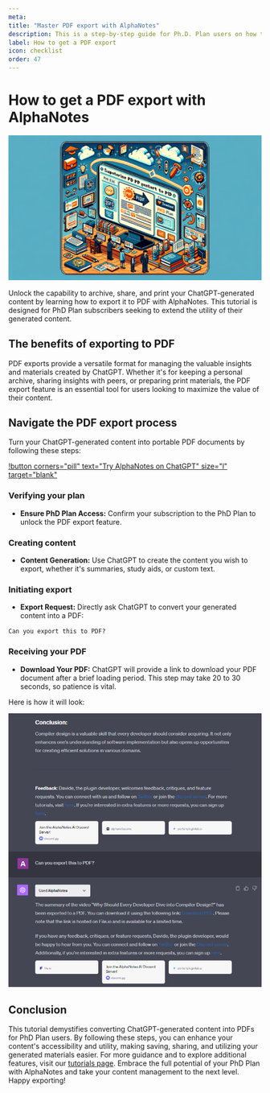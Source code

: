 ```yaml
---
meta:
title: "Master PDF export with AlphaNotes"
description: This is a step-by-step guide for Ph.D. Plan users on how to export ChatGPT-generated content into a PDF with AlphaNotes. Perfect for archiving, sharing, or printing.
label: How to get a PDF export
icon: checklist
order: 47
---
```


# How to get a PDF export with AlphaNotes

![](../../resources/pdf-export-banner.png)

Unlock the capability to archive, share, and print your ChatGPT-generated content by learning how to export it to PDF with AlphaNotes. This tutorial is designed for PhD Plan subscribers seeking to extend the utility of their generated content.

## The benefits of exporting to PDF

PDF exports provide a versatile format for managing the valuable insights and materials created by ChatGPT. Whether it's for keeping a personal archive, sharing insights with peers, or preparing print materials, the PDF export feature is an essential tool for users looking to maximize the value of their content.

## Navigate the PDF export process

Turn your ChatGPT-generated content into portable PDF documents by following these steps:

[!button corners="pill" text="Try AlphaNotes on ChatGPT" size="l" target="blank"](https://chat.openai.com/g/g-ZdfrSRAyo-alphanotes-gpt)

### Verifying your plan

- **Ensure PhD Plan Access:** Confirm your subscription to the PhD Plan to unlock the PDF export feature.

### Creating content

- **Content Generation:** Use ChatGPT to create the content you wish to export, whether it's summaries, study aids, or custom text.

### Initiating export

- **Export Request:** Directly ask ChatGPT to convert your generated content into a PDF:

```
Can you export this to PDF?
```

### Receiving your PDF

- **Download Your PDF:** ChatGPT will provide a link to download your PDF document after a brief loading period. This step may take 20 to 30 seconds, so patience is vital.

Here is how it will look:

![](../../resources/pdf-export.png)

## Conclusion

This tutorial demystifies converting ChatGPT-generated content into PDFs for PhD Plan users. By following these steps, you can enhance your content's accessibility and utility, making saving, sharing, and utilizing your generated materials easier. For more guidance and to explore additional features, visit our [tutorials page](../tutorials.md). Embrace the full potential of your PhD Plan with AlphaNotes and take your content management to the next level. Happy exporting!
